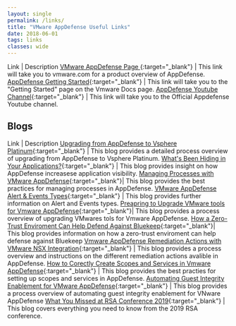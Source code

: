 ```yaml
---
layout: single
permalink: /links/
title: "VMware AppDefense Useful Links"
date: 2018-06-01
tags: links
classes: wide
---
```


Link | Description 
[VMware AppDefense Page ](https://www.vmware.com/products/appdefense.html){:target="_blank"} | This link will take you to vmware.com for a product overview of AppDefense. 
[AppDefense Getting Started](https://docs.vmware.com/en/VMware-AppDefense/services/appdefense-getting-started/GUID-1EE525C8-04EB-40CE-A10A-AE24B00B746D.html){:target="_blank"} | This link will take you to the "Getting Started" page on the Vmware Docs page. 
[AppDefense Youtube Channel](https://www.youtube.com/channel/UCFp1lQQ6PhDZog2iQ-F3ERw){:target="_blank"} | This link will take you to the Official Appdefense Youtube channel. 

## Blogs

Link | Description
[Upgrading from AppDefense to Vsphere Platinum](https://blogs.vmware.com/vmwaresecurity/2019/08/01/upgrading-from-appdefense-to-vsphere/){:target="_blank"} | This blog provides a detailed process overview of upgrading from AppDefense to Vsphere Platinum.
[What's Been Hiding in Your Applications?](https://blogs.vmware.com/vmwaresecurity/2019/07/29/whats-been-hiding-in-your-applications/){:target="_blank"}    | This blog provides insight on how AppDefense increasese application visibility. 
[Managing Processes with VMware AppDefense](https://blogs.vmware.com/vmwaresecurity/2019/07/25/managing-processes-with-vmware-appdefense/){:target="_blank"}| This blog provides the best practices for managing processes in AppDefense. 
[VMware AppDefense Alert & Events Types](https://blogs.vmware.com/vmwaresecurity/2019/07/24/appdefense-alert-types/){:target="_blank"}                      | This blog provides further information on Alert and Events types. 
[Preapring to Upgrade VMware tools for Vmware AppDefense](https://blogs.vmware.com/vmwaresecurity/2019/07/10/preparing-to-upgrade-vmware-tools-for-vmware-appdefense/){:target="_blank"}| This blog provides a process overview of upgrading VMwares tols for Vmware AppDefense. 
[How a Zero-Trust Enviroment Can Help Defend Against Bluekeep](https://blogs.vmware.com/vmwaresecurity/2019/06/16/how-a-zero-trust-environment-can-help-defend-against-bluekeep/){:target="_blank"}| This blog provides information on how a zero-trust enviroment can help defense against Bluekeep
[Vmware AppDefense Remediation Actions with VMware NSX Integration](https://blogs.vmware.com/vmwaresecurity/2019/05/16/vmware-appdefense-remediation-actions-with-vmware-nsx-integration/){:target="_blank"} | This blog provides a process overview and instructions on the different remediation actions avalible in AppDefense. 
[How to Corectly Create Scopes and Services in Vmware AppDefense](https://blogs.vmware.com/vmwaresecurity/2019/05/07/create-scopes-and-services-in-vmware-appdefense/){:target="_blank"} | This blog provides the best practies for setting up scopes and services in AppDefense. 
[Automating Guest Integrity Enablement for VMware AppDefense](https://blogs.vmware.com/vmwaresecurity/2019/05/03/automating-guest-integrity-enablement-for-vmware-appdefense/){:target="_blank"} | This blog provides a process overview of automating guest integrity enablement for VNware AppDefense
[What You Missed at RSA Conference 2019](https://blogs.vmware.com/vmwaresecurity/2019/04/22/what-you-missed-at-rsa-conference-2019/){:target="_blank"} | This blog covers everything you need to know from the 2019 RSA conference. 
